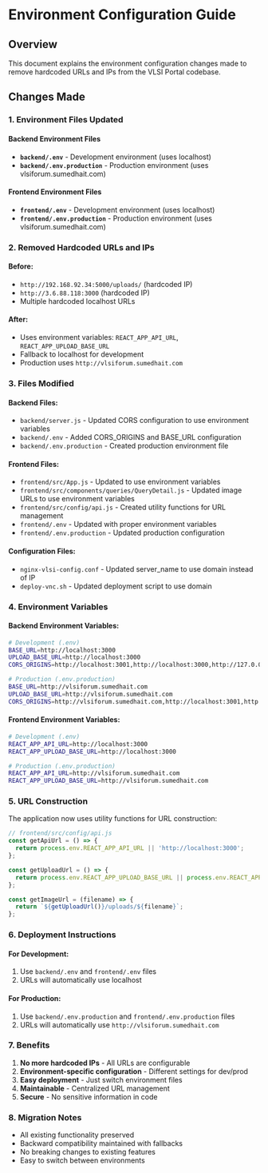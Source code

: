 # Environment Configuration Guide

## Overview
This document explains the environment configuration changes made to remove hardcoded URLs and IPs from the VLSI Portal codebase.

## Changes Made

### 1. Environment Files Updated

#### Backend Environment Files
- **`backend/.env`** - Development environment (uses localhost)
- **`backend/.env.production`** - Production environment (uses vlsiforum.sumedhait.com)

#### Frontend Environment Files
- **`frontend/.env`** - Development environment (uses localhost)
- **`frontend/.env.production`** - Production environment (uses vlsiforum.sumedhait.com)

### 2. Removed Hardcoded URLs and IPs

#### Before:
- `http://192.168.92.34:5000/uploads/` (hardcoded IP)
- `http://3.6.88.118:3000` (hardcoded IP)
- Multiple hardcoded localhost URLs

#### After:
- Uses environment variables: `REACT_APP_API_URL`, `REACT_APP_UPLOAD_BASE_URL`
- Fallback to localhost for development
- Production uses `http://vlsiforum.sumedhait.com`

### 3. Files Modified

#### Backend Files:
- `backend/server.js` - Updated CORS configuration to use environment variables
- `backend/.env` - Added CORS_ORIGINS and BASE_URL configuration
- `backend/.env.production` - Created production environment file

#### Frontend Files:
- `frontend/src/App.js` - Updated to use environment variables
- `frontend/src/components/queries/QueryDetail.js` - Updated image URLs to use environment variables
- `frontend/src/config/api.js` - Created utility functions for URL management
- `frontend/.env` - Updated with proper environment variables
- `frontend/.env.production` - Updated production configuration

#### Configuration Files:
- `nginx-vlsi-config.conf` - Updated server_name to use domain instead of IP
- `deploy-vnc.sh` - Updated deployment script to use domain

### 4. Environment Variables

#### Backend Environment Variables:
```bash
# Development (.env)
BASE_URL=http://localhost:3000
UPLOAD_BASE_URL=http://localhost:3000
CORS_ORIGINS=http://localhost:3001,http://localhost:3000,http://127.0.0.1:3001,http://127.0.0.1:3000,http://vlsiforum.sumedhait.com

# Production (.env.production)
BASE_URL=http://vlsiforum.sumedhait.com
UPLOAD_BASE_URL=http://vlsiforum.sumedhait.com
CORS_ORIGINS=http://vlsiforum.sumedhait.com,http://localhost:3001,http://localhost:3000
```

#### Frontend Environment Variables:
```bash
# Development (.env)
REACT_APP_API_URL=http://localhost:3000
REACT_APP_UPLOAD_BASE_URL=http://localhost:3000

# Production (.env.production)
REACT_APP_API_URL=http://vlsiforum.sumedhait.com
REACT_APP_UPLOAD_BASE_URL=http://vlsiforum.sumedhait.com
```

### 5. URL Construction

The application now uses utility functions for URL construction:

```javascript
// frontend/src/config/api.js
const getApiUrl = () => {
  return process.env.REACT_APP_API_URL || 'http://localhost:3000';
};

const getUploadUrl = () => {
  return process.env.REACT_APP_UPLOAD_BASE_URL || process.env.REACT_APP_API_URL || 'http://localhost:3000';
};

const getImageUrl = (filename) => {
  return `${getUploadUrl()}/uploads/${filename}`;
};
```

### 6. Deployment Instructions

#### For Development:
1. Use `backend/.env` and `frontend/.env` files
2. URLs will automatically use localhost

#### For Production:
1. Use `backend/.env.production` and `frontend/.env.production` files
2. URLs will automatically use `http://vlsiforum.sumedhait.com`

### 7. Benefits

1. **No more hardcoded IPs** - All URLs are configurable
2. **Environment-specific configuration** - Different settings for dev/prod
3. **Easy deployment** - Just switch environment files
4. **Maintainable** - Centralized URL management
5. **Secure** - No sensitive information in code

### 8. Migration Notes

- All existing functionality preserved
- Backward compatibility maintained with fallbacks
- No breaking changes to existing features
- Easy to switch between environments
